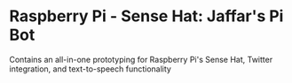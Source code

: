# Raspberry Pi - Sense Hat: Jaffar's Pi Bot
Contains an all-in-one prototyping for Raspberry Pi's Sense Hat, Twitter integration, and text-to-speech functionality
